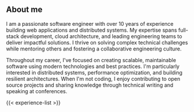 ## About me

I am a passionate software engineer with over 10 years of experience building web applications and distributed systems. My expertise spans full-stack development, cloud architecture, and leading engineering teams to deliver impactful solutions. I thrive on solving complex technical challenges while mentoring others and fostering a collaborative engineering culture.

Throughout my career, I've focused on creating scalable, maintainable software using modern technologies and best practices. I'm particularly interested in distributed systems, performance optimization, and building resilient architectures. When I'm not coding, I enjoy contributing to open source projects and sharing knowledge through technical writing and speaking at conferences.


{{< experience-list >}}